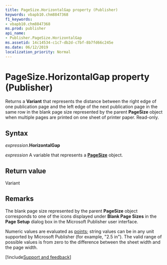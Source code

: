 ```yaml
---
title: PageSize.HorizontalGap property (Publisher)
keywords: vbapb10.chm8847368
f1_keywords:
- vbapb10.chm8847368
ms.prod: publisher
api_name:
- Publisher.PageSize.HorizontalGap
ms.assetid: 14c14534-c1c7-db2d-c7bf-8b7fd66c245e
ms.date: 06/12/2019
localization_priority: Normal
---
```



# PageSize.HorizontalGap property (Publisher)

Returns a **Variant** that represents the distance between the right edge of one publication page and the left edge of the next publication page in the same row in the blank page size represented by the parent **PageSize** object when multiple pages are printed on one sheet of printer paper. Read-only.


## Syntax

_expression_.**HorizontalGap**

_expression_ A variable that represents a **[PageSize](Publisher.PageSize.md)** object.


## Return value

Variant


## Remarks

The blank page size represented by the parent **PageSize** object corresponds to one of the icons displayed under **Blank Page Sizes** in the **Page Setup** dialog box in the Microsoft Publisher user interface.

Numeric values are evaluated as [points](../language/glossary/vbe-glossary.md#point); string values can be in any unit supported by Microsoft Publisher (for example, "2.5 in"). The valid range of possible values is from zero to the difference between the sheet width and the page width.

[!include[Support and feedback](~/includes/feedback-boilerplate.md)]